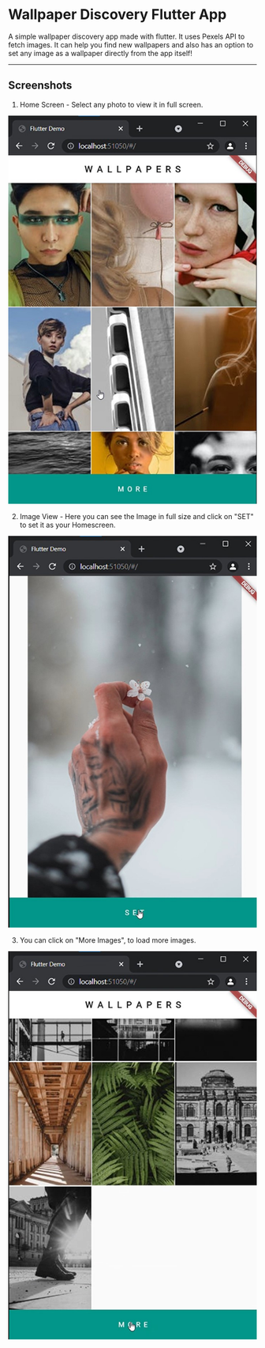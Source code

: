 # Wallpaper Discovery Flutter App

A simple wallpaper discovery app made with flutter. It uses Pexels API to fetch images. It can help you find new wallpapers and also has an option to set any image as a wallpaper directly from the app itself! 

-----

## Screenshots 
1) Home Screen - Select any photo to view it in full screen.
<img src = "https://raw.githubusercontent.com/yash-047/flutter-bootcamp-project/master/img/Flutter1.jpg"/>

2) Image View - Here you can see the Image in full size and click on "SET" to set it as your Homescreen.
<img src = "https://raw.githubusercontent.com/yash-047/flutter-bootcamp-project/master/img/Flutter2.jpg"/>

3) You can click on "More Images", to load more images.
<img src = "https://raw.githubusercontent.com/yash-047/flutter-bootcamp-project/master/img/Flutter3.jpg"/>
